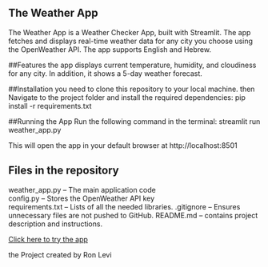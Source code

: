 ## The Weather App

The Weather App is a Weather Checker App, built with Streamlit. The app fetches and displays real-time weather data for any city you choose using the OpenWeather API. The app supports English and Hebrew. 

##Features
the app displays current temperature, humidity, and cloudiness for any city. In addition, it shows a 5-day weather forecast.

##Installation
you need to clone this repository to your local machine. then 
Navigate to the project folder and install the required dependencies:
pip install -r requirements.txt

##Running the App
Run the following command in the terminal:
streamlit run weather_app.py

This will open the app in your default browser at http://localhost:8501

## Files in the repository  
weather_app.py – The main application code  
config.py – Stores the OpenWeather API key  
requirements.txt – Lists of all the needed libraries.
.gitignore – Ensures unnecessary files are not pushed to GitHub.
README.md – contains project description and instructions.


[Click here to try the app](https://theweatherapp.streamlit.app/)


the Project created by Ron Levi
